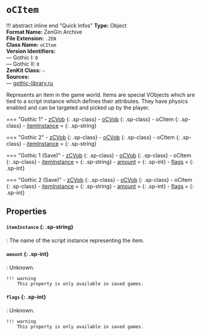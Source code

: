 # `oCItem`

!!! abstract inline end "Quick Infos"
    **Type:** Object<br/>
    **Format Name:** ZenGin Archive<br/>
    **File Extension:** `.ZEN`<br/>
    **Class Name:** `oCItem`<br/>
    **Version Identifiers:**<br />
    — Gothic I: `0`<br/>
    — Gothic II: `0`<br/>
    **ZenKit Class:** `—` <br/>
    **Sources:**<br/>
    — [gothic-library.ru](http://www.gothic-library.ru/publ/class_occstrigger/1-1-0-530)

Represents an item in the game world. Items are special VObjects which are tied to a script instance which defines their attributes. They have physics enabled and can be targeted and picked up by the player. 

=== "Gothic 1"
    - [zCVob](zCVob.md)
      {: .sp-class}
    - [oCVob](oCVob.md)
      {: .sp-class}
    - oCItem
      {: .sp-class}
        - [itemInstance](#iteminstance) = 
          {: .sp-string}

=== "Gothic 2"
    - [zCVob](zCVob.md)
      {: .sp-class}
    - [oCVob](oCVob.md)
      {: .sp-class}
    - oCItem
      {: .sp-class}
        - [itemInstance](#iteminstance) = 
          {: .sp-string}

=== "Gothic 1 (Save)"
    - [zCVob](zCVob.md)
      {: .sp-class}
    - [oCVob](oCVob.md)
      {: .sp-class}
    - oCItem
      {: .sp-class}
        - [itemInstance](#iteminstance) = 
          {: .sp-string}
        - [amount](#amount) = 
          {: .sp-int}
        - [flags](#flags) = 
          {: .sp-int}

=== "Gothic 2 (Save)"
    - [zCVob](zCVob.md)
      {: .sp-class}
    - [oCVob](oCVob.md)
      {: .sp-class}
    - oCItem
      {: .sp-class}
        - [itemInstance](#iteminstance) = 
          {: .sp-string}
        - [amount](#amount) = 
          {: .sp-int}
        - [flags](#flags) = 
          {: .sp-int}

## Properties

#### `itemInstance` {: .sp-string}

:   The name of the script instance representing the item.

#### `amount` {: .sp-int}

:   Unknown.

    !!! warning
        This property is only available in saved games.

#### `flags` {: .sp-int}

:   Unknown.

    !!! warning
        This property is only available in saved games.

